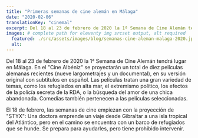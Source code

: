 ```yaml
---
title: "Primeras semanas de cine alemán en Málaga"
date: "2020-02-06"
translationKey: "cinemal"
excerpt: Del 18 al 23 de febrero de 2020 la 1ª Semana de Cine Alemán tendrá lugar en Málaga. Se proyectarán un total de diez películas alemanas recientes.
images: # complete path for eleventy img srcset output, alt required
  featured: ./src/assets/images/blog/semanas-cine-aleman-malaga-2020.jpg
  alt:
---
```


Del 18 al 23 de febrero de 2020 la 1ª Semana de Cine Alemán tendrá lugar en Málaga. En el "Cine Albéniz" se proyectarán un total de diez películas alemanas recientes (nueve largometrajes y un documental), en su versión original con subtítulos en español. Las películas tratan una gran variedad de temas, como los refugiados en alta mar, el extremismo político, los efectos de la policía secreta de la RDA, o la búsqueda del amor de una chica abandonada. Comedias también pertenecen a las películas seleccionadas.

El 18 de febrero, las semanas de cine empiezan con la proyección de "STYX": Una doctora emprende un viaje desde Gibraltar a una isla tropical del Atlántico, pero en el camino se encuentra con un barco de refugiados que se hunde. Se prepara para ayudarles, pero tiene prohibido intervenir.
